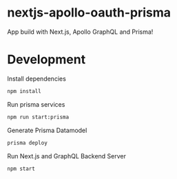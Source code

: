 # nextjs-apollo-oauth-prisma
App build with Next.js, Apollo GraphQL and Prisma!

# Development
Install dependencies
```bash
npm install
```

Run prisma services
```bash
npm run start:prisma
```

Generate Prisma Datamodel
```bash
prisma deploy
```

Run Next.js and GraphQL Backend Server
```bash
npm start
```